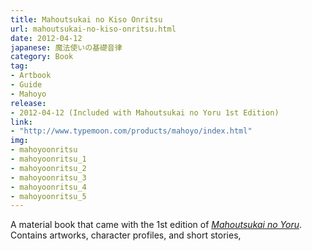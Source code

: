 ```yaml
---
title: Mahoutsukai no Kiso Onritsu
url: mahoutsukai-no-kiso-onritsu.html
date: 2012-04-12
japanese: 魔法使いの基礎音律
category: Book
tag:
- Artbook
- Guide
- Mahoyo
release:
- 2012-04-12 (Included with Mahoutsukai no Yoru 1st Edition)
link:
- "http://www.typemoon.com/products/mahoyo/index.html"
img:
- mahoyoonritsu
- mahoyoonritsu_1
- mahoyoonritsu_2
- mahoyoonritsu_3
- mahoyoonritsu_4
- mahoyoonritsu_5
---
```


A material book that came with the 1st edition of [*Mahoutsukai no Yoru*](mahoutsukai-no-yoru.html). Contains artworks, character profiles, and short stories,